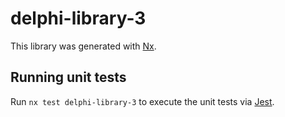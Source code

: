 # delphi-library-3

This library was generated with [Nx](https://nx.dev).

## Running unit tests

Run `nx test delphi-library-3` to execute the unit tests via [Jest](https://jestjs.io).
